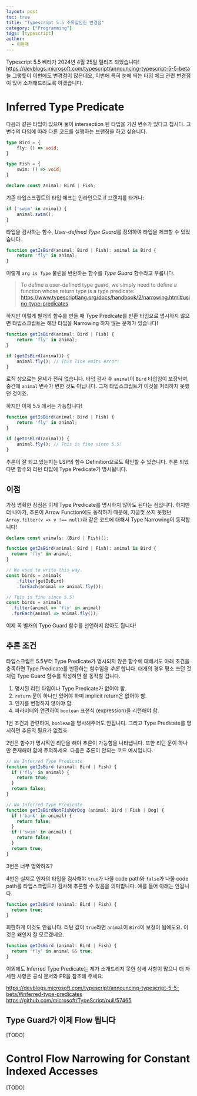 ```yaml
---
layout: post
toc: true
title: "Typescript 5.5 주목할만한 변경점"
category: ["Programming"]
tags: [typescript]
author:
  - 이현재
---
```


Typescript 5.5 베타가 2024년 4월 25일 릴리즈 되었습니다!<br>
https://devblogs.microsoft.com/typescript/announcing-typescript-5-5-beta<br>
늘 그렇듯이 이번에도 변경점이 많은데요,
이번에 특히 눈에 띄는 타입 체크 관련 변경점이 있어 소개해드리도록 하겠습니다.

# Inferred Type Predicate
다음과 같은 타입이 있으며 둘이 intersection 된 타입을 가진 변수가 있다고 칩시다.
그 변수의 타입에 따라 다른 코드를 실행하는 브랜칭을 하고 싶습니다.

```ts
type Bird = {
    fly: () => void;
}

type Fish = {
    swim: () => void;
}

declare const animal: Bird | Fish;
```

기존 타입스크립트의 타입 체크는 인라인으로 if 브랜치를 타거나:

```ts
if ('swim' in animal) {
    animal.swim();
}
```

타입을 검사하는 함수, *User-defined Type Guard*를 정의하여
타입을 체크할 수 있었습니다.

```ts
function getIsBird(animal: Bird | Fish): animal is Bird {
    return 'fly' in animal;
}
```

이렇게 `arg is Type` 불린을 반환하는 함수를 *Type Guard* 함수라고 부릅니다.
>To define a user-defined type guard, we simply need to define 
>a function whose return type is a type predicate:<br>
>https://www.typescriptlang.org/docs/handbook/2/narrowing.html#using-type-predicates

하지만 이렇게 별개의 함수를 만들 때 Type Predicate를 반환 타입으로
명시하지 않으면 타입스크립트는 해당 타입을 Narrowing 하지 않는 문제가 있습니다!

```ts
function getIsBird(animal: Bird | Fish) {
    return 'fly' in animal;
}

if (getIsBird(animal)) {
    animal.fly(); // This line emits error!
}
```

로직 상으로는 문제가 전혀 없습니다. 타입 검사 후 `animal`이 `Bird` 타입임이 보장되며,
중간에 `animal` 변수가 변한 것도 아닙니다.
그저 타입스크립트가 이것을 처리하지 못했던 것이죠.

하지만 이제 5.5 에서는 가능합니다!

```ts
function getIsBird(animal: Bird | Fish) {
    return 'fly' in animal;
}

if (getIsBird(animal)) {
    animal.fly(); // This is fine since 5.5!
}
```

추론이 잘 되고 있는지는 LSP의 함수 Definition으로도 확인할 수 있습니다.
추론 되었다면 함수의 리턴 타입에 Type Predicate가 명시됩니다.

## 이점
가장 명확한 장점은 이제 Type Predicate를 명시하지 않아도 된다는 점입니다.
하지만 더 나아가, 추론이 Arrow Function에도 동작하기 때문에,
지금껏 쓰지 못했던 `Array.filter(v => v !== null)`과 같은 코드에 대해서
Type Narrowing이 동작합니다!

```ts
declare const animals: (Bird | Fish)[];

function getIsBird(animal: Bird | Fish): animal is Bird {
  return 'fly' in animal;
}

// We used to write this way.
const birds = animals
    .filter(getIsBird)
    .forEach(animal => animal.fly());

// This is fine since 5.5!
const birds = animals
  .filter(animal => 'fly' in animal)
  .forEach(animal => animal.fly());
```

이제 꼭 별개의 Type Guard 함수를 선언하지 않아도 됩니다!


## 추론 조건
타입스크립트 5.5부터 Type Predicate가 명시되지 않은 함수에 대해서도
아래 조건을 충족하면 Type Predicate를 반환하는 함수임을 _추론_ 합니다.
대개의 경우 평소 쓰던 것처럼 Type Guard 함수를 작성하면 잘 동작할 겁니다.

1. 명시된 리턴 타입이나 Type Predicate가 없어야 함.
2. `return` 문이 하나만 있어야 하며 implicit return은 없어야 함.
3. 인자를 변형하지 않아야 함.
4. 파라미터와 연관하여 `boolean` 표현식 (expression)을 리턴해야 함.

1번 조건과 관련하여, `boolean`을 명시해주어도 안됩니다.
그리고 Type Predicate를 명시하면 추론의 필요가 없겠죠.

2번은 함수가 명시적인 리턴을 해야 추론이 가능함을 나타냅니다.
또한 리턴 문이 하나만 존재해야 함에 주의하세요.
다음은 추론이 안되는 코드 예시입니다.

```ts
// No Inferred Type Predicate
function getIsBird (animal: Bird | Fish) { 
  if ('fly' in animal) {
    return true;
  }
  return false;
}

// No Inferred Type Predicate
function getIsBirdNotFishOrDog (animal: Bird | Fish | Dog) {
  if ('bark' in animal) {
    return false;
  }
  if ('swim' in animal) {
    return false;
  }
  return true;
}
```

3번은 너무 명확하죠?

4번은 실제로 인자의 타입을 검사해야 `true`가 나올 code path와
`false`가 나올 code path를 타입스크립트가 검사해
추론할 수 있음을 의미합니다.
예를 들어 아래는 안됩니다.

```ts
function getIsBird (animal: Bird | Fish) {
  return true;
}
```

희한하게 이것도 안됩니다. 리턴 값이 `true`라면
`animal`이 `Bird`이 보장이 됨에도요.
이것은 왜인지 잘 모르겠네요.

```ts
function getIsBird (animal: Bird | Fish) {
  return 'fly' in animal && true;
}
```

이외에도 Inferred Type Predicate는 제가 소개드리지 못한 상세 사항이 많으니
더 자세한 사항은 공식 문서와 PR을 참조해 주세요.

https://devblogs.microsoft.com/typescript/announcing-typescript-5-5-beta/#inferred-type-predicates
https://github.com/microsoft/TypeScript/pull/57465

## Type Guard가 이제 Flow 됩니다
[TODO]

# Control Flow Narrowing for Constant Indexed Accesses
[TODO]
